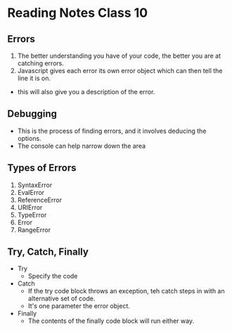 # Reading Notes Class 10 

## Errors 
1. The better understanding you have of your code, the better you are at catching errors. 
1.  Javascript gives each error its own error object which can then tell the line it is on. 
  * this will also give you a description of the error. 

## Debugging 
* This is the process of finding errors, and it involves deducing the options. 
* The console can help narrow down the area 


## Types of Errors
1. SyntaxError 
1. EvalError
1. ReferenceError
1. URIError
1. TypeError
1. Error
1. RangeError 

## Try, Catch, Finally 
* Try
  * Specify the code 
* Catch 
  * If the try code block throws an exception, teh catch steps in with an alternative set of code. 
  * It's one parameter the error object. 
* Finally 
  * The contents of the finally code block will run either way. 
  
